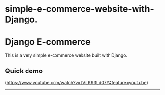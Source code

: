 # simple-e-commerce-website-with-Django.
# Django E-commerce

This is a very simple e-commerce website built with Django.

## Quick demo
(https://www.youtube.com/watch?v=LVLK93Ld07Y&feature=youtu.be)

---
